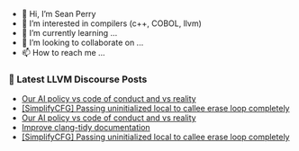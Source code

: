 - 👋 Hi, I’m Sean Perry
- 👀 I’m interested in compilers (c++, COBOL, llvm)
- 🌱 I’m currently learning ...
- 💞️ I’m looking to collaborate on ...
- 📫 How to reach me ...

<!---
s66perry/s66perry is a ✨ special ✨ repository because its `README.md` (this file) appears on your GitHub profile.
You can click the Preview link to take a look at your changes.
--->
### 📕 Latest LLVM Discourse Posts

<!-- DISCOURSE-LLVM:START -->
- [Our AI policy vs code of conduct and vs reality](https://discourse.llvm.org/t/our-ai-policy-vs-code-of-conduct-and-vs-reality/88300#post_9)
- [[SimplifyCFG] Passing uninitialized local to callee erase loop completely](https://discourse.llvm.org/t/simplifycfg-passing-uninitialized-local-to-callee-erase-loop-completely/88302#post_3)
- [Our AI policy vs code of conduct and vs reality](https://discourse.llvm.org/t/our-ai-policy-vs-code-of-conduct-and-vs-reality/88300#post_8)
- [Improve clang-tidy documentation](https://discourse.llvm.org/t/improve-clang-tidy-documentation/88305#post_1)
- [[SimplifyCFG] Passing uninitialized local to callee erase loop completely](https://discourse.llvm.org/t/simplifycfg-passing-uninitialized-local-to-callee-erase-loop-completely/88302#post_2)
<!-- DISCOURSE-LLVM:END -->
